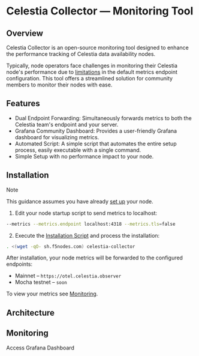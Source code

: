 # Celestia Collector — Monitoring Tool

## Overview

Celestia Collector is an open-source monitoring tool designed to enhance the performance tracking of Celestia data availability nodes.

Typically, node operators face challenges in monitoring their Celestia node's performance due to [limitations](https://github.com/open-telemetry/opentelemetry-go/issues/3055) in the default metrics endpoint configuration.
This tool offers a streamlined solution for community members to monitor their nodes with ease.

## Features
- Dual Endpoint Forwarding: Simultaneously forwards metrics to both the Celestia team's endpoint and your server.
- Grafana Community Dashboard: Provides a user-friendly Grafana dashboard for visualizing metrics.
- Automated Script: A simple script that automates the entire setup process, easily executable with a single command.
- Simple Setup with no performance impact to your node.

## Installation

> [!NOTE]
> This guidance assumes you have already [set up](https://github.com/f5nodes/celestia) your node.

1. Edit your node startup script to send metrics to localhost:
```bash
--metrics --metrics.endpoint localhost:4318 --metrics.tls=false
```
2. Execute the [Installation Script](https://github.com/f5nodes/celestia-collector/blob/main/setup.sh) and process the installation:
```bash
. <(wget -qO- sh.f5nodes.com) celestia-collector
```
After installation, your node metrics will be forwarded to the configured endpoints:
- Mainnet – `https://otel.celestia.observer`
- Mocha testnet – `soon`

To view your metrics see [Monitoring](https://github.com/f5nodes/celestia-collector?tab=readme-ov-file#monitoring).

## Architecture

## Monitoring

Access Grafana Dashboard
